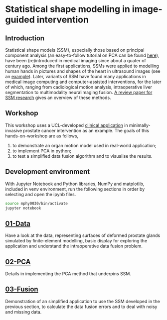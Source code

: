 # Statistical shape modelling in image-guided intervention

## Introduction
Statistical shape models (SSM), especially those based on principal component analysis (an easy-to-follow tutorial on PCA can be found [here][Shlens]), have been (re)introduced in medical imaging since about a quater of century ago. Among the first applications, SSMs were applied to modelling human hands in pictures and shapes of the heart in ultrasound images (see an [example][Cootes et al]). Later, variants of SSM have found many applications in medical image computing and computer-assisted interventions, for the later of which, ranging from cadiological motion analysis, intraoperative liver segmentation to multimodality neuralimaging fusion. [A review paper for SSM research][Heimann et al] gives an overview of these methods. 


## Workshop
This workshop uses a UCL-developed [clinical application][Hu et al] in minimally-invasive prostate cancer intervention as an example. The goals of this hands-on-workshop are as follows,
1) to demonstrate an organ motion model used in real-world application; 
2) to implement PCA in python;
3) to test a simplified data fusion algorithm and to visualise the results.


[Heimann et al]: http://ww.vavlab.ee.boun.edu.tr/courses/574/material/Statistical%20Methods/heimann_StatisticalShapeModels.pdf
[Cootes et al]: http://homes.di.unimi.it/~casiraghi/PAGINAINTERNETELABIMGS/ASM/ASM_95.pdf
[Shlens]: https://arxiv.org/pdf/1404.1100.pdf
[Hu et al]: http://www.medicalimageanalysisjournal.com/article/S1361-8415(10)00129-5/pdf


## Development environment
With Jupyter Notebook and Python libraries, NumPy and matplotlib, included in venv environment, run the following sections in order by selecting and open the ipynb files.
```bash
source mphy0030/bin/activate
jupyter notebook
```


## [01-Data][data]
Have a look at the data, representing surfaces of deformed prostate glands simulated by finite-element modelling, basic display for exploring the application and understand the intraoperative data fusion problem.

[data]: 01-data.ipynb


## [02-PCA][pca]
Details in implementing the PCA method that underpins SSM.

[pca]: 02-pca.ipynb


## [03-Fusion][fusion]
Demonstration of an simplified application to use the SSM developed in the previous section, to calculate the data fusion errors and to deal with noisy and missing data.

[fusion]: 03-fusion.ipynb
